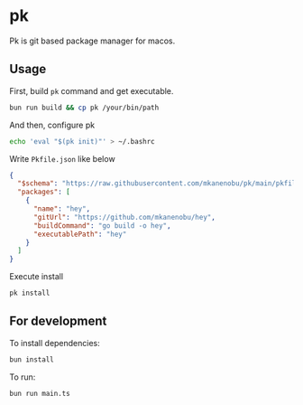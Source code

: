 # pk

Pk is git based package manager for macos.

## Usage

First, build `pk` command and get executable.

```bash
bun run build && cp pk /your/bin/path
```

And then, configure pk

```bash
echo 'eval "$(pk init)"' > ~/.bashrc
```

Write `Pkfile.json` like below

```json
{
  "$schema": "https://raw.githubusercontent.com/mkanenobu/pk/main/pkfile-schema.json",
  "packages": [
    {
      "name": "hey",
      "gitUrl": "https://github.com/mkanenobu/hey",
      "buildCommand": "go build -o hey",
      "executablePath": "hey"
    }
  ]
}
```

Execute install

```bash
pk install
```

## For development

To install dependencies:

```bash
bun install
```

To run:

```bash
bun run main.ts
```
